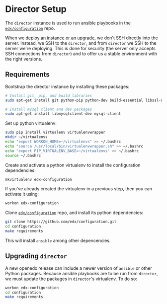 Director Setup
==============

The `director` instance is used to run ansible playbooks in the
[`edx/configuration`](https://github.com/edx/configuration) repo.

When we [deploy an instance or an upgrade](../openstack-openedx/production-deployment.md), we don't SSH directly into the server.
Instead, we SSH to the `director`, and from `director` we SSH to the server we're deploying.
This is done for security (the server only accepts SSH connections from `director`) and to offer us a stable environment with the right versions.

Requirements
------------

Bootstrap the director instance by installing these packages:

```bash
# Install git, pip, and build libraries
sudo apt-get install git python-pip python-dev build-essential libssl-dev libffi-dev

# Install mysql client and dev packages
sudo apt-get install libmysqlclient-dev mysql-client
```

Set up python virtualenv:

```bash
sudo pip install virtualenv virtualenvwrapper
mkdir ~/virtualenvs
echo "export WORKON_HOME=~/virtualenvs" >> ~/.bashrc
echo "source /usr/local/bin/virtualenvwrapper.sh" >> ~/.bashrc
echo "export PIP_VIRTUALENV_BASE=~/virtualenvs" >> ~/.bashrc
source ~/.bashrc
```

Create and activate a python virtualenv to install the configuration dependencies:

```bash
mkvirtualenv edx-configuration
```

If you've already created the virtualenv in a previous step, then you can activate it using:

```bash
workon edx-configuration
```

Clone [`edx/configuration`](https://github.com/edx/configuration) repo, and install its python dependencies:

```bash
git clone https://github.com/edx/configuration.git
cd configuration
make requirements
```

This will install `ansible` among other depencencies.


Upgrading `director`
--------------------

A new openedx release can include a newer version of `ansible` or other Python packages. Because ansible playbooks are to be run from `director`, we must update the packages in `director`'s virtualenv. To do so:

```bash
workon edx-configuration
cd configuration
make requirements
```
